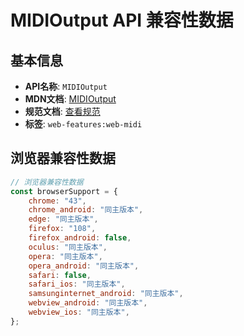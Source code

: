 # MIDIOutput API 兼容性数据

## 基本信息

- **API名称**: `MIDIOutput`
- **MDN文档**: [MIDIOutput](https://developer.mozilla.org/docs/Web/API/MIDIOutput)
- **规范文档**: [查看规范](https://webaudio.github.io/web-midi-api/#MIDIOutput)
- **标签**: `web-features:web-midi`

## 浏览器兼容性数据

```javascript
// 浏览器兼容性数据
const browserSupport = {
    chrome: "43",
    chrome_android: "同主版本",
    edge: "同主版本",
    firefox: "108",
    firefox_android: false,
    oculus: "同主版本",
    opera: "同主版本",
    opera_android: "同主版本",
    safari: false,
    safari_ios: "同主版本",
    samsunginternet_android: "同主版本",
    webview_android: "同主版本",
    webview_ios: "同主版本",
};

```

